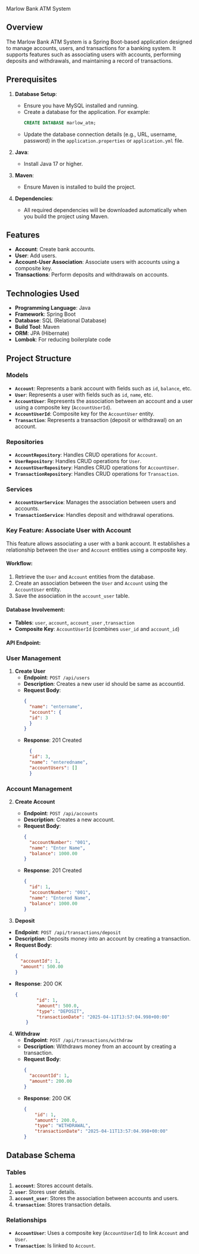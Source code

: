 Marlow Bank ATM System

## Overview
The Marlow Bank ATM System is a Spring Boot-based application designed to manage accounts, users, and transactions for a banking system. It supports features such as associating users with accounts, performing deposits and withdrawals, and maintaining a record of transactions.

## Prerequisites

1. **Database Setup**:
    - Ensure you have MySQL installed and running.
    - Create a database for the application. For example:
      ```sql
      CREATE DATABASE marlow_atm;
      ```
    - Update the database connection details (e.g., URL, username, password) in the `application.properties` or `application.yml` file.

2. **Java**:
    - Install Java 17 or higher.

3. **Maven**:
    - Ensure Maven is installed to build the project.

4. **Dependencies**:
    - All required dependencies will be downloaded automatically when you build the project using Maven.

## Features
- **Account**: Create bank accounts.
- **User**: Add users.
- **Account-User Association**: Associate users with accounts using a composite key.
- **Transactions**: Perform deposits and withdrawals on accounts.

## Technologies Used
- **Programming Language**: Java
- **Framework**: Spring Boot
- **Database**: SQL (Relational Database)
- **Build Tool**: Maven
- **ORM**: JPA (Hibernate)
- **Lombok**: For reducing boilerplate code

## Project Structure
### Models
- **`Account`**: Represents a bank account with fields such as `id`, `balance`, etc.
- **`User`**: Represents a user with fields such as `id`, `name`, etc.
- **`AccountUser`**: Represents the association between an account and a user using a composite key (`AccountUserId`).
- **`AccountUserId`**: Composite key for the `AccountUser` entity.
- **`Transaction`**: Represents a transaction (deposit or withdrawal) on an account.

### Repositories
- **`AccountRepository`**: Handles CRUD operations for `Account`.
- **`UserRepository`**: Handles CRUD operations for `User`.
- **`AccountUserRepository`**: Handles CRUD operations for `AccountUser`.
- **`TransactionRepository`**: Handles CRUD operations for `Transaction`.

### Services
- **`AccountUserService`**: Manages the association between users and accounts.
- **`TransactionService`**: Handles deposit and withdrawal operations.

### Key Feature: Associate User with Account

This feature allows associating a user with a bank account. It establishes a relationship between the `User` and `Account` entities using a composite key.

#### Workflow:
1. Retrieve the `User` and `Account` entities from the database.
2. Create an association between the `User` and `Account` using the `AccountUser` entity.
3. Save the association in the `account_user` table.

#### Database Involvement:
- **Tables**: `user`, `account`, `account_user` ,`transaction`
- **Composite Key**: `AccountUserId` (combines `user_id` and `account_id`)

#### API Endpoint:

### User Management
1. **Create User**
    - **Endpoint**: `POST /api/users`
    - **Description**: Creates a new user id should be same as accountid.
    - **Request Body**:
      ```json
      {
        "name": "entername",
        "account": {
        "id": 3
        }
      }
      ```
    - **Response**: 201 Created
      ```json
        {
        "id": 3,
        "name": "enteredname",
        "accountUsers": []
        }
      ```

### Account Management
2. **Create Account**
    - **Endpoint**: `POST /api/accounts`
    - **Description**: Creates a new account.
    - **Request Body**:
      ```json
      {
        "accountNumber": "001",
        "name": "Enter Name",
        "balance": 1000.00
      }
      ```
    - **Response**: 201 Created
      ```json
      {
        "id": 1,
        "accountNumber": "001",
        "name": "Entered Name",
        "balance": 1000.00
      }
      ```


3. **Deposit**
- **Endpoint**: `POST /api/transactions/deposit`
- **Description**: Deposits money into an account by creating a transaction.
- **Request Body**:
  ```json
  {
    "accountId": 1,
    "amount": 500.00
  }
  ```
- **Response**: 200 OK
  ```json
  {
          "id": 1,
          "amount": 500.0,
          "type": "DEPOSIT",
          "transactionDate": "2025-04-11T13:57:04.998+00:00"
      }
  ```

4. **Withdraw**
    - **Endpoint**: `POST /api/transactions/withdraw`
    - **Description**: Withdraws money from an account by creating a transaction.
    - **Request Body**:
      ```json
      {
        "accountId": 1,
        "amount": 200.00
      }
      ```
    - **Response**: 200 OK
      ```json
      {
          "id": 1,
          "amount": 200.0,
          "type": "WITHDRAWAL",
          "transactionDate": "2025-04-11T13:57:04.998+00:00"
      }
      ```
      
## Database Schema
### Tables
1. **`account`**: Stores account details.
2. **`user`**: Stores user details.
3. **`account_user`**: Stores the association between accounts and users.
4. **`transaction`**: Stores transaction details.

### Relationships
- **`AccountUser`**: Uses a composite key (`AccountUserId`) to link `Account` and `User`.
- **`Transaction`**: Is linked to `Account`.


